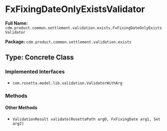 # FxFixingDateOnlyExistsValidator

**Full Name:** `cdm.product.common.settlement.validation.exists.FxFixingDateOnlyExistsValidator`

**Package:** `cdm.product.common.settlement.validation.exists`

## Type: Concrete Class

### Implemented Interfaces

- `com.rosetta.model.lib.validation.ValidatorWithArg`

### Methods

#### Other Methods

- `ValidationResult validate(RosettaPath arg0, FxFixingDate arg1, Set arg2)`

